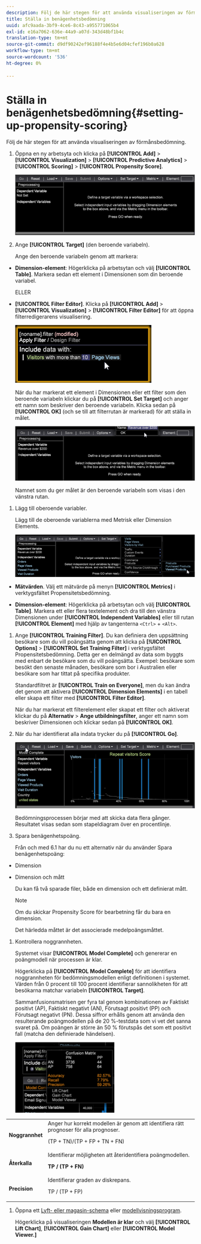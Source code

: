 ```yaml
---
description: Följ de här stegen för att använda visualiseringen av förmånsbedömning.
title: Ställa in benägenhetsbedömning
uuid: afc9aada-3bf9-4ce6-8c43-a955771065b4
exl-id: e16a7062-636e-44a9-a07d-343d48bf1b4c
translation-type: tm+mt
source-git-commit: d9df90242ef96188f4e4b5e6d04cfef196b0a628
workflow-type: tm+mt
source-wordcount: '536'
ht-degree: 0%

---
```


# Ställa in benägenhetsbedömning{#setting-up-propensity-scoring}

Följ de här stegen för att använda visualiseringen av förmånsbedömning.

1. Öppna en ny arbetsyta och klicka på **[!UICONTROL Add]** > **[!UICONTROL Visualization]** > **[!UICONTROL Predictive Analytics]** > **[!UICONTROL Scoring]** > **[!UICONTROL Propensity Score]**.

   ![](assets/propensity_visualization.png)

1. Ange **[!UICONTROL Target]** (den beroende variabeln).

   Ange den beroende variabeln genom att markera:

* **Dimension-element**: Högerklicka på arbetsytan och välj  **[!UICONTROL Table]**. Markera sedan ett element i Dimensionen som din beroende variabel.

   ELLER

* **[!UICONTROL Filter Editor]**. Klicka på **[!UICONTROL Add]** > **[!UICONTROL Visualization]** > **[!UICONTROL Filter Editor]** för att öppna filterredigerarens visualisering.

   ![](assets/propensity_visualization_filter_editor.png)

   När du har markerat ett element i Dimensionen eller ett filter som den beroende variabeln klickar du på **[!UICONTROL Set Target]** och anger ett namn som beskriver den beroende variabeln. Klicka sedan på **[!UICONTROL OK]** (och se till att filterrutan är markerad) för att ställa in målet.

   ![](assets/propensity_visualization_setTarget.png)

   Namnet som du ger målet är den beroende variabeln som visas i den vänstra rutan.
1. Lägg till oberoende variabler.

   Lägg till de oberoende variablerna med Metrisk eller Dimension Elements.

   ![](assets/propensity_visualization_metrics.png)

* **Mätvärden**. Välj ett mätvärde på menyn **[!UICONTROL Metrics]** i verktygsfältet Propensitetsbedömning.

* **Dimension-element**: Högerklicka på arbetsytan och välj  **[!UICONTROL Table]**. Markera ett eller flera textelement och dra till den vänstra Dimensionen under **[!UICONTROL Independent Variables]** eller till rutan **[!UICONTROL Element]** med hjälp av tangenterna `<Ctrl>` + `<Alt>`.

1. Ange **[!UICONTROL Training Filter]**. Du kan definiera den uppsättning besökare som du vill poängsätta genom att klicka på **[!UICONTROL Options]** > **[!UICONTROL Set Training Filter]** i verktygsfältet Propensitetsbedömning. Detta ger en delmängd av data som byggts med enbart de besökare som du vill poängsätta. Exempel: besökare som besökt den senaste månaden, besökare som bor i Australien eller besökare som har tittat på specifika produkter.

   Standardfiltret är **[!UICONTROL Train on Everyone]**, men du kan ändra det genom att aktivera **[!UICONTROL Dimension Elements]** i en tabell eller skapa ett filter med **[!UICONTROL Filter Editor]**.

   När du har markerat ett filterelement eller skapat ett filter och aktiverat klickar du på **Alternativ** > **Ange utbildningsfilter**, anger ett namn som beskriver Dimensionen och klickar sedan på **[!UICONTROL OK]**.
1. När du har identifierat alla indata trycker du på **[!UICONTROL Go]**.

   ![](assets/propensity_visualization_GO.png)

   Bedömningsprocessen börjar med att skicka data flera gånger. Resultatet visas sedan som stapeldiagram över en procentlinje.
1. Spara benägenhetspoäng.

   Från och med 6.1 har du nu ett alternativ när du använder Spara benägenhetspoäng:

* Dimension
* Dimension och mått

   Du kan få två sparade filer, både en dimension och ett definierat mått.

   >[!NOTE]
   >
   >Om du skickar Propensity Score för bearbetning får du bara en dimension.

   Det härledda måttet är det associerade medelpoängsmåttet.
1. Kontrollera noggrannheten.

   Systemet visar **[!UICONTROL Model Complete]** och genererar en poängmodell när processen är klar.

   Högerklicka på **[!UICONTROL Model Complete]** för att identifiera noggrannheten för bedömningsmodellen enligt definitionen i systemet. Värden från 0 procent till 100 procent identifierar sannolikheten för att besökarna matchar variabeln **[!UICONTROL Target]**.

   Sammanfusionsmatrisen ger fyra tal genom kombinationen av Faktiskt positivt (AP), Faktiskt negativt (AN), Förutsagt positivt (PP) och Förutsagt negativt (PN). Dessa siffror erhålls genom att använda den resulterande poängmodellen på de 20 %-testdata som vi vet det sanna svaret på. Om poängen är större än 50 % förutspås det som ett positivt fall (matcha den definierade händelsen).

   ![](assets/propensity_lift_gain_1.png)

<table id="table_154BDD6D294C4ED1B8C15EC33B74B199"> 
 <tbody> 
  <tr> 
   <td colname="col1"><b> Noggrannhet</b> </td> 
   <td colname="col2"> Anger hur korrekt modellen är genom att identifiera rätt prognoser för alla prognoser. <p>(TP + TN)/(TP + FP + TN + FN) </p> </td> 
  </tr> 
  <tr> 
   <td colname="col1"><b> Återkalla</b> </td> 
   <td colname="col2"> Identifierar möjligheten att återidentifiera poängmodellen. <p><b>TP / (TP + FN)</b> </p> </td> 
  </tr> 
  <tr> 
   <td colname="col1"><b> Precision</b> </td> 
   <td colname="col2">Identifierar graden av diskrepans. <p>TP / (TP + FP) </p> </td> 
  </tr> 
 </tbody> 
</table>

1. Öppna ett [Lyft- eller magasin-schema](../../../../home/c-get-started/c-analysis-vis/c-visitor-propensity/c-propensity-gain-lift-chart.md#concept-0d049f6baf534f7fb97f271843ba6c4a) eller [modellvisningsprogram](../../../../home/c-get-started/c-analysis-vis/c-visitor-propensity/c-propensity-model-viewer.md#concept-9f2593a8218140b7bd132a4c74e159f9).

   Högerklicka på visualiseringen **Modellen är klar** och välj **[!UICONTROL Lift Chart]**, **[!UICONTROL Gain Chart]** eller **[!UICONTROL Model Viewer.]**
